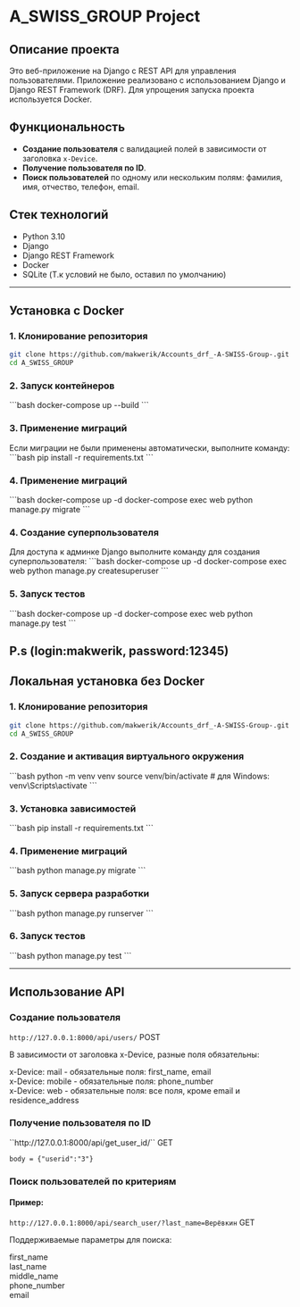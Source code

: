 <h1>A_SWISS_GROUP Project</h1>

<h2>Описание проекта</h2>

Это веб-приложение на Django с REST API для управления пользователями. Приложение реализовано с использованием Django и Django REST Framework (DRF). Для упрощения запуска проекта используется Docker.

<h2>Функциональность</h2>

- **Создание пользователя** с валидацией полей в зависимости от заголовка `x-Device`.
- **Получение пользователя по ID**.
- **Поиск пользователей** по одному или нескольким полям: фамилия, имя, отчество, телефон, email.

<h2>Стек технологий</h2>

- Python 3.10
- Django
- Django REST Framework
- Docker
- SQLite (Т.к условий не было, оставил по умолчанию)

---

<h2>Установка с Docker</h2>

<h3>1. Клонирование репозитория</h3>

```bash
git clone https://github.com/makwerik/Accounts_drf_-A-SWISS-Group-.git
cd A_SWISS_GROUP
```

<h3>2. Запуск контейнеров</h3>
```bash
docker-compose up --build
```

<h3>3. Применение миграций</h3>
Если миграции не были применены автоматически, выполните команду:
```bash
pip install -r requirements.txt
```

<h3>4. Применение миграций</h3>
```bash
docker-compose up -d
docker-compose exec web python manage.py migrate
```

<h3>4. Создание суперпользователя</h3>
Для доступа к админке Django выполните команду для создания суперпользователя:
```bash
docker-compose up -d
docker-compose exec web python manage.py createsuperuser
```

<h3>5. Запуск тестов</h3>
```bash
docker-compose up -d
docker-compose exec web python manage.py test
```

P.s (login:makwerik, password:12345)
---
<h2>Локальная установка без Docker</h2>

<h3>1. Клонирование репозитория</h3>

```bash
git clone https://github.com/makwerik/Accounts_drf_-A-SWISS-Group-.git
cd A_SWISS_GROUP
```

<h3>2. Создание и активация виртуального окружения</h3>
```bash
python -m venv venv
source venv/bin/activate  # для Windows: venv\Scripts\activate
```

<h3>3. Установка зависимостей</h3>
```bash
pip install -r requirements.txt
```

<h3>4. Применение миграций</h3>
```bash
python manage.py migrate
```

<h3>5. Запуск сервера разработки</h3>
```bash
python manage.py runserver
```

<h3>6. Запуск тестов</h3>
```bash
python manage.py test
```

---
<h2>Использование API</h2>

<h3>Создание пользователя</h3>

``http://127.0.0.1:8000/api/users/`` POST

<p>В зависимости от заголовка x-Device, разные поля обязательны:

x-Device: mail - обязательные поля: first_name, email<br>
x-Device: mobile - обязательные поля: phone_number<br>
x-Device: web - обязательные поля: все поля, кроме email и residence_address

</p>

<h3>Получение пользователя по ID</h3>
``http://127.0.0.1:8000/api/get_user_id/`` GET<br>

``body = {"userid":"3"}``

<h3>Поиск пользователей по критериям</h3>

<h4>Пример:</h4>

``http://127.0.0.1:8000/api/search_user/?last_name=Верёвкин`` GET

<p>Поддерживаемые параметры для поиска:<br>

first_name <br>
last_name <br>
middle_name <br>
phone_number<br>
email</p>